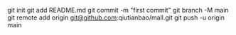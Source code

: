 git init
git add README.md
git commit -m "first commit"
git branch -M main
git remote add origin git@github.com:qiutianbao/mall.git
git push -u origin main